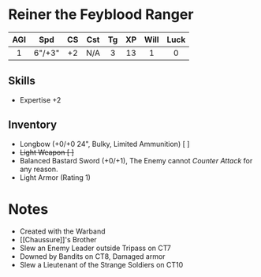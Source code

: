 # Reiner the Feyblood Ranger
 
| AGI |  Spd   | CS  | Cst | Tg  | XP  | Will | Luck |
|:---:|:------:|:---:|:---:|:---:|:---:| :---:| :---:|
|  1  | 6"/+3" | +2  | N/A |  3  |  13  | 1    | 0    |
## Skills
- Expertise +2
## Inventory
- Longbow (+0/+0 24", Bulky, Limited Ammunition) [ ]
- ~~Light Weapon [ ]~~
- Balanced Bastard Sword (+0/+1), The Enemy cannot *Counter Attack* for any reason.
- Light Armor (Rating 1)
# Notes
- Created with the Warband
- [[Chaussure]]'s Brother
- Slew an Enemy Leader outside Tripass on CT7
- Downed by Bandits on CT8, Damaged armor
- Slew a Lieutenant of the Strange Soldiers on CT10